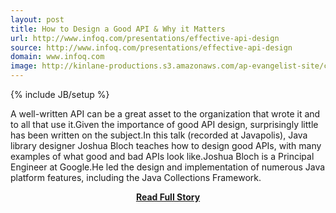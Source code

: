 ```yaml
---
layout: post
title: How to Design a Good API & Why it Matters
url: http://www.infoq.com/presentations/effective-api-design
source: http://www.infoq.com/presentations/effective-api-design
domain: www.infoq.com
image: http://kinlane-productions.s3.amazonaws.com/ap-evangelist-site/curated/screenshots/7974_www_infoq_com.png
---
```

{% include JB/setup %}<p>A well-written API can be a great asset to the organization that wrote it and to all that use it.Given the importance of good API design, surprisingly little has been written on the subject.In this talk (recorded at Javapolis), Java library designer Joshua Bloch teaches how to design good APIs, with many examples of what good and bad APIs look like.Joshua Bloch is a Principal Engineer at Google.He led the design and implementation of numerous Java platform features, including the Java Collections Framework.</p>
<center><p><a href="http://www.infoq.com/presentations/effective-api-design" style='padding:25px; font-sze:18px; font-weight: bold;'>Read Full Story</a></p></center>
